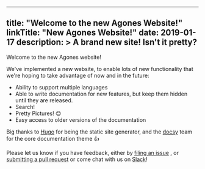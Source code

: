 
---
title: "Welcome to the new Agones Website!"
linkTitle: "New Agones Website!"
date: 2019-01-17
description: >
  A brand new site! Isn't it pretty?
---

Welcome to the new Agones website!

We've implemented a new website, to enable lots of new functionality that we're hoping to
take advantage of now and in the future:

- Ability to support multiple languages
- Able to write documentation for new features, but keep them hidden until they are released.
- Search!
- Pretty Pictures! 😊
- Easy access to older versions of the documentation

Big thanks to [Hugo](https://gohugo.io) for being the static site generator, and the
[docsy](https://github.com/google/docsy) team for the core documentation theme 👍

Please let us know if you have feedback, either by [filing an issue](https://github.com/GoogleCloudPlatform/agones/issues)
, or [submitting a pull request](https://github.com/GoogleCloudPlatform/agones/pulls) or come chat with us
on [Slack](https://join.slack.com/t/agones/shared_invite/enQtMzE5NTE0NzkyOTk1LWQ2ZmY1Mjc4ZDQ4NDJhOGYxYTY2NTY0NjUwNjliYzVhMWFjYjMxM2RlMjg3NGU0M2E0YTYzNDIxNDMyZGNjMjU)! 